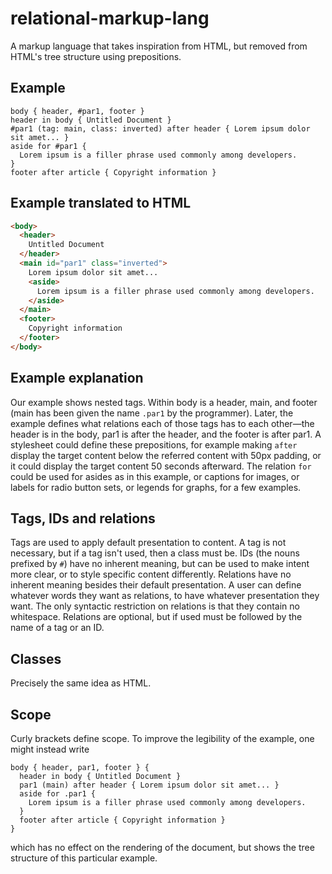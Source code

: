 # relational-markup-lang
A markup language that takes inspiration from HTML, but removed from HTML's tree structure using prepositions.

## Example
```rml
body { header, #par1, footer }
header in body { Untitled Document }
#par1 (tag: main, class: inverted) after header { Lorem ipsum dolor sit amet... }
aside for #par1 {
  Lorem ipsum is a filler phrase used commonly among developers.
}
footer after article { Copyright information }
```

## Example translated to HTML
```html
<body>
  <header>
    Untitled Document
  </header>
  <main id="par1" class="inverted">
    Lorem ipsum dolor sit amet...
    <aside>
      Lorem ipsum is a filler phrase used commonly among developers.
    </aside>
  </main>
  <footer>
    Copyright information
  </footer>
</body>
```

## Example explanation
Our example shows nested tags. Within body is a header, main, and footer (main has been given the name `.par1` by the programmer). Later, the example defines what relations each of those tags has to each other—the header is in the body, par1 is after the header, and the footer is after par1. A stylesheet could define these prepositions, for example making `after` display the target content below the referred content with 50px padding, or it could display the target content 50 seconds afterward. The relation `for` could be used for asides as in this example, or captions for images, or labels for radio button sets, or legends for graphs, for a few examples.

## Tags, IDs and relations
Tags are used to apply default presentation to content. A tag is not necessary, but if a tag isn't used, then a class must be.
IDs (the nouns prefixed by `#`) have no inherent meaning, but can be used to make intent more clear, or to style specific content differently.
Relations have no inherent meaning besides their default presentation. A user can define whatever words they want as relations, to have whatever presentation they want. The only syntactic restriction on relations is that they contain no whitespace. Relations are optional, but if used must be followed by the name of a tag or an ID.

## Classes
Precisely the same idea as HTML.

## Scope
Curly brackets define scope. To improve the legibility of the example, one might instead write
```rml
body { header, par1, footer } {
  header in body { Untitled Document }
  par1 (main) after header { Lorem ipsum dolor sit amet... }
  aside for .par1 {
    Lorem ipsum is a filler phrase used commonly among developers.
  }
  footer after article { Copyright information }
}
```
which has no effect on the rendering of the document, but shows the tree structure of this particular example.
